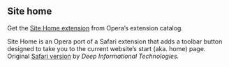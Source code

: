 ## Site home

Get the [Site Home extension](https://addons.opera.com/extensions/details/site-home/) from Opera’s extension catalog.

Site Home is an Opera port of a Safari extension that adds a toolbar button designed to take you to the current website’s start (aka. home) page. Original [Safari version](http://deepitpro.com/en/articles/SiteHome/info/) by _Deep Informational Technologies._

